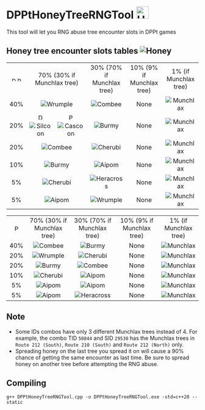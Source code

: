 # DPPtHoneyTreeRNGTool <img src="https://github.com/Real96/DPPtHoneyTreeRNGTool/assets/20956021/68b62621-9fd4-430e-90a6-32547b9c5fe5" width="32" title="Honey Tree">
This tool will let you RNG abuse tree encounter slots in DPPt games

## Honey tree encounter slots tables <img src="https://github.com/PokeAPI/sprites/blob/master/sprites/items/honey.png" title="Honey">
<table>
  <tr align="center">
    <td><img src="https://github.com/Real96/DPPtHoneyTreeRNGTool/assets/20956021/cae6e50d-5d3b-4beb-bdea-c3bdfae8940a" title="D" width="10">
    <img src="https://github.com/Real96/DPPtHoneyTreeRNGTool/assets/20956021/bbe51f0e-417c-4359-b1c6-3e2e36a4798a" title="P" width="10"></td>
    <td colspan="2">70% (30% if Munchlax tree)</td>
    <td>30% (70% if Munchlax tree)</td>
    <td>10% (9% if Munchlax tree)</td>
    <td>1% (if Munchlax tree)</td>
  </tr>
  <tr align="center">
    <td>40%</td>
    <td colspan="2"><img src="https://github.com/PokeAPI/sprites/blob/master/sprites/pokemon/versions/generation-viii/icons/265.png" title="Wrumple"></td>
    <td><img src="https://github.com/PokeAPI/sprites/blob/master/sprites/pokemon/versions/generation-viii/icons/415.png" title="Combee"></td>
    <td>None</td>
    <td><img src="https://github.com/PokeAPI/sprites/blob/master/sprites/pokemon/versions/generation-viii/icons/446.png" title="Munchlax"></td>
  </tr>
  <tr align="center">
    <td rowspan="2">20%</td>
    <td><img src="https://github.com/Real96/DPPtHoneyTreeRNGTool/assets/20956021/cae6e50d-5d3b-4beb-bdea-c3bdfae8940a" title="D" width="15"></td>
    <td><img src="https://github.com/Real96/DPPtHoneyTreeRNGTool/assets/20956021/bbe51f0e-417c-4359-b1c6-3e2e36a4798a" title="P" width="15"></td>
    <td rowspan="2"><img src="https://github.com/PokeAPI/sprites/blob/master/sprites/pokemon/versions/generation-viii/icons/412.png" title="Burmy"></td>
    <td rowspan="2">None</td>
    <td rowspan="2"><img src="https://github.com/PokeAPI/sprites/blob/master/sprites/pokemon/versions/generation-viii/icons/446.png" title="Munchlax"></td>
  </tr>
  <tr align="center">
    <td><img src="https://github.com/PokeAPI/sprites/blob/master/sprites/pokemon/versions/generation-viii/icons/266.png" title="Silcoon"></td>
    <td><img src="https://github.com/PokeAPI/sprites/blob/master/sprites/pokemon/versions/generation-viii/icons/268.png" title="Cascoon"></td>
  </tr>
  <tr align="center">
    <td>20%</td>
    <td colspan="2"><img src="https://github.com/PokeAPI/sprites/blob/master/sprites/pokemon/versions/generation-viii/icons/415.png" title="Combee"></td>
    <td><img src="https://github.com/PokeAPI/sprites/blob/master/sprites/pokemon/versions/generation-viii/icons/420.png" title="Cherubi"></td>
    <td>None</td>
    <td><img src="https://github.com/PokeAPI/sprites/blob/master/sprites/pokemon/versions/generation-viii/icons/446.png" title="Munchlax"></td>
  </tr>
  <tr align="center">
    <td>10%</td>
    <td colspan="2"><img src="https://github.com/PokeAPI/sprites/blob/master/sprites/pokemon/versions/generation-viii/icons/412.png" title="Burmy"></td>
    <td><img src="https://github.com/PokeAPI/sprites/blob/master/sprites/pokemon/versions/generation-viii/icons/190.png" title="Aipom"></td>
    <td>None</td>
    <td><img src="https://github.com/PokeAPI/sprites/blob/master/sprites/pokemon/versions/generation-viii/icons/446.png" title="Munchlax"></td>
  </tr>
  <tr align="center">
    <td>5%</td>
    <td colspan="2"><img src="https://github.com/PokeAPI/sprites/blob/master/sprites/pokemon/versions/generation-viii/icons/420.png" title="Cherubi"></td>
    <td><img src="https://github.com/PokeAPI/sprites/blob/master/sprites/pokemon/versions/generation-viii/icons/214.png" title="Heracross"></td>
    <td>None</td>
    <td><img src="https://github.com/PokeAPI/sprites/blob/master/sprites/pokemon/versions/generation-viii/icons/446.png" title="Munchlax"></td>
  </tr>
  <tr align="center">
    <td>5%</td>
    <td colspan="2"><img src="https://github.com/PokeAPI/sprites/blob/master/sprites/pokemon/versions/generation-viii/icons/190.png" title="Aipom"></td>
    <td><img src="https://github.com/PokeAPI/sprites/blob/master/sprites/pokemon/versions/generation-viii/icons/265.png" title="Wrumple"></td>
    <td>None</td>
    <td><img src="https://github.com/PokeAPI/sprites/blob/master/sprites/pokemon/versions/generation-viii/icons/446.png" title="Munchlax"></td>
  </tr>
</table>

<table>
  <tr align="center">
    <td><img src="https://github.com/Real96/DPPtHoneyTreeRNGTool/assets/20956021/a5509f23-652f-4433-90f8-d97b7881802b" title="Pt" width="15"></td>
</td>
    <td>70% (30% if Munchlax tree)</td>
    <td>30% (70% if Munchlax tree)</td>
    <td>10% (9% if Munchlax tree)</td>
    <td>1% (if Munchlax tree)</td>
  </tr>
  <tr align="center">
    <td>40%</td>
    <td><img src="https://github.com/PokeAPI/sprites/blob/master/sprites/pokemon/versions/generation-viii/icons/415.png" title="Combee"></td>
    <td><img src="https://github.com/PokeAPI/sprites/blob/master/sprites/pokemon/versions/generation-viii/icons/412.png" title="Burmy"></td>
    <td>None</td>
    <td><img src="https://github.com/PokeAPI/sprites/blob/master/sprites/pokemon/versions/generation-viii/icons/446.png" title="Munchlax"></td>
  </tr>
  <tr align="center">
    <td>20%</td>
    <td><img src="https://github.com/PokeAPI/sprites/blob/master/sprites/pokemon/versions/generation-viii/icons/265.png" title="Wrumple"></td>
    <td><img src="https://github.com/PokeAPI/sprites/blob/master/sprites/pokemon/versions/generation-viii/icons/420.png" title="Cherubi"></td>
    <td>None</td>
    <td><img src="https://github.com/PokeAPI/sprites/blob/master/sprites/pokemon/versions/generation-viii/icons/446.png" title="Munchlax"></td>
  </tr>
  <tr align="center">
    <td>20%</td>
    <td><img src="https://github.com/PokeAPI/sprites/blob/master/sprites/pokemon/versions/generation-viii/icons/412.png" title="Burmy"></td>
    <td><img src="https://github.com/PokeAPI/sprites/blob/master/sprites/pokemon/versions/generation-viii/icons/415.png" title="Combee"></td>
    <td>None</td>
    <td><img src="https://github.com/PokeAPI/sprites/blob/master/sprites/pokemon/versions/generation-viii/icons/446.png" title="Munchlax"></td>
  </tr>
  <tr align="center">
    <td>10%</td>
    <td><img src="https://github.com/PokeAPI/sprites/blob/master/sprites/pokemon/versions/generation-viii/icons/420.png" title="Cherubi"></td>
    <td><img src="https://github.com/PokeAPI/sprites/blob/master/sprites/pokemon/versions/generation-viii/icons/190.png" title="Aipom"></td>
    <td>None</td>
    <td><img src="https://github.com/PokeAPI/sprites/blob/master/sprites/pokemon/versions/generation-viii/icons/446.png" title="Munchlax"></td>
  </tr>
  <tr align="center">
    <td>5%</td>
    <td><img src="https://github.com/PokeAPI/sprites/blob/master/sprites/pokemon/versions/generation-viii/icons/190.png" title="Aipom"></td>
    <td><img src="https://github.com/PokeAPI/sprites/blob/master/sprites/pokemon/versions/generation-viii/icons/190.png" title="Aipom"></td>
    <td>None</td>
    <td><img src="https://github.com/PokeAPI/sprites/blob/master/sprites/pokemon/versions/generation-viii/icons/446.png" title="Munchlax"></td>
  </tr>
  <tr align="center">
    <td>5%</td>
    <td><img src="https://github.com/PokeAPI/sprites/blob/master/sprites/pokemon/versions/generation-viii/icons/190.png" title="Aipom"></td>
    <td><img src="https://github.com/PokeAPI/sprites/blob/master/sprites/pokemon/versions/generation-viii/icons/214.png" title="Heracross"></td>
    <td>None</td>
    <td><img src="https://github.com/PokeAPI/sprites/blob/master/sprites/pokemon/versions/generation-viii/icons/446.png" title="Munchlax"></td>
  </tr>
</table>

## Note
* Some IDs combos have only 3 different Munchlax trees instead of 4. For example, the combo TID `50844` and SID `29530` has the Munchlax trees in `Route 212 (South)`, `Route 210 (South)` and `Route 212 (North)` only.
* Spreading honey on the last tree you spread it on will cause a 90% chance of getting the same encounter as last time. Be sure to spread honey on another tree before attempting the RNG abuse.

## Compiling
```
g++ DPPtHoneyTreeRNGTool.cpp -o DPPtHoneyTreeRNGTool.exe -std=c++20 --static
```
